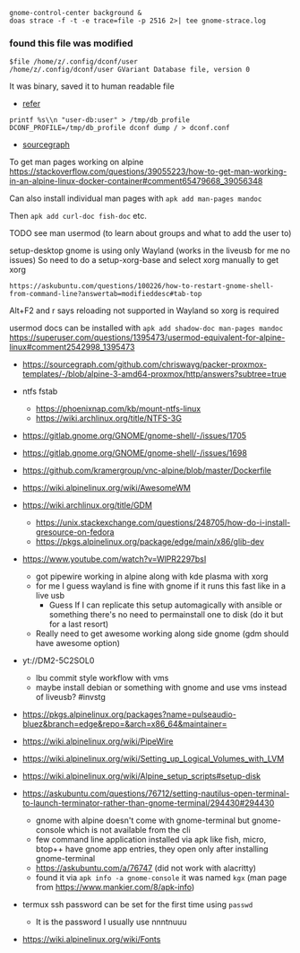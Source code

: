 ```shell
gnome-control-center background &
doas strace -f -t -e trace=file -p 2516 2>| tee gnome-strace.log
```

### found this file was modified

```shell
$file /home/z/.config/dconf/user
/home/z/.config/dconf/user GVariant Database file, version 0
```

It was binary, saved it to human readable file
- [refer](https://unix.stackexchange.com/questions/199836/how-can-i-view-the-content-of-a-backup-of-the-dconf-database-file)
```shell
printf %s\\n "user-db:user" > /tmp/db_profile
DCONF_PROFILE=/tmp/db_profile dconf dump / > dconf.conf
```
- [sourcegraph](https://sourcegraph.com/search?q=context%3Aglobal+color-scheme%3D%27prefer-dark%27&patternType=standard&sm=1&groupBy=repo)

To get man pages working on alpine
https://stackoverflow.com/questions/39055223/how-to-get-man-working-in-an-alpine-linux-docker-container#comment65479668_39056348

Can also install individual man pages with `apk add man-pages mandoc`

Then `apk add curl-doc fish-doc` etc.

TODO see man usermod (to learn about groups and what to add the user to)

setup-desktop gnome is using only Wayland (works in the liveusb for me no issues)
So need to do a setup-xorg-base and select xorg manually to get xorg

`https://askubuntu.com/questions/100226/how-to-restart-gnome-shell-from-command-line?answertab=modifieddesc#tab-top`

Alt+F2 and r says reloading not supported in Wayland so xorg is required

usermod docs can be installed with `apk add shadow-doc man-pages mandoc`
https://superuser.com/questions/1395473/usermod-equivalent-for-alpine-linux#comment2542998_1395473

- https://sourcegraph.com/github.com/chriswayg/packer-proxmox-templates/-/blob/alpine-3-amd64-proxmox/http/answers?subtree=true
- ntfs fstab
	- https://phoenixnap.com/kb/mount-ntfs-linux
	- https://wiki.archlinux.org/title/NTFS-3G
- https://gitlab.gnome.org/GNOME/gnome-shell/-/issues/1705
- https://gitlab.gnome.org/GNOME/gnome-shell/-/issues/1698
- https://github.com/kramergroup/vnc-alpine/blob/master/Dockerfile
- https://wiki.alpinelinux.org/wiki/AwesomeWM
- https://wiki.archlinux.org/title/GDM
	- https://unix.stackexchange.com/questions/248705/how-do-i-install-gresource-on-fedora
	- https://pkgs.alpinelinux.org/package/edge/main/x86/glib-dev

- https://www.youtube.com/watch?v=WlPR2297bsI
	- got pipewire working in alpine along with kde plasma with xorg
	- for me I guess wayland is fine with gnome if it runs this fast like in a live usb
		- Guess If I can replicate this setup automagically with ansible or something
		  there's no need to permainstall one to disk (do it but for a last resort)
	- Really need to get awesome working along side gnome (gdm should have awesome option)
- yt://DM2-5C2SOL0
	- lbu commit style workflow with vms
	- maybe install debian or something with gnome and use vms instead of liveusb? #invstg
- https://pkgs.alpinelinux.org/packages?name=pulseaudio-bluez&branch=edge&repo=&arch=x86_64&maintainer=
- https://wiki.alpinelinux.org/wiki/PipeWire
- https://wiki.alpinelinux.org/wiki/Setting_up_Logical_Volumes_with_LVM
- https://wiki.alpinelinux.org/wiki/Alpine_setup_scripts#setup-disk

- https://askubuntu.com/questions/76712/setting-nautilus-open-terminal-to-launch-terminator-rather-than-gnome-terminal/294430#294430
	- gnome with alpine doesn't come with gnome-terminal but gnome-console which is not available from the cli
	- few command line application installed via apk like fish, micro, btop++ have gnome app entries, they open only after installing gnome-terminal
	- https://askubuntu.com/a/76747 (did not work with alacritty)
	- found it via `apk info -a gnome-console` it was named `kgx` (man page from https://www.mankier.com/8/apk-info)

- termux ssh password can be set for the first time using `passwd`
	- It is the password I usually use nnntnuuu
- https://wiki.alpinelinux.org/wiki/Fonts

